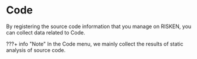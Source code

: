 # Code

By registering the source code information that you manage on RISKEN, you can collect data related to Code. 

???+ info "Note"
    In the Code menu, we mainly collect the results of static analysis of source code.
